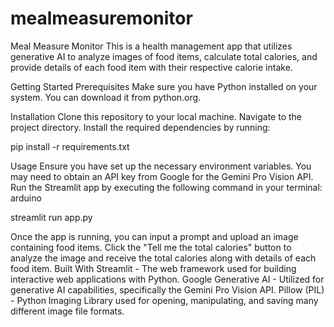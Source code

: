 # mealmeasuremonitor


Meal Measure Monitor
This is a health management app that utilizes generative AI to analyze images of food items, calculate total calories, and provide details of each food item with their respective calorie intake.

Getting Started
Prerequisites
Make sure you have Python installed on your system. You can download it from python.org.

Installation
Clone this repository to your local machine.
Navigate to the project directory.
Install the required dependencies by running:

pip install -r requirements.txt

Usage
Ensure you have set up the necessary environment variables. You may need to obtain an API key from Google for the Gemini Pro Vision API.
Run the Streamlit app by executing the following command in your terminal:
arduino

streamlit run app.py

Once the app is running, you can input a prompt and upload an image containing food items.
Click the "Tell me the total calories" button to analyze the image and receive the total calories along with details of each food item.
Built With
Streamlit - The web framework used for building interactive web applications with Python.
Google Generative AI - Utilized for generative AI capabilities, specifically the Gemini Pro Vision API.
Pillow (PIL) - Python Imaging Library used for opening, manipulating, and saving many different image file formats.
